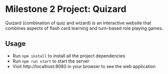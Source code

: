 # Milestone 2 Project: Quizard

Quizard (combination of quiz and wizard) is an interactive website that combines aspects of flash card learning and turn-based role playing games.  

## Usage

* Run  `npm install` to install all the project dependencies
* Run `npm run start` to start the server
* Visit http://localhost:8080 in your browser to see the web application
